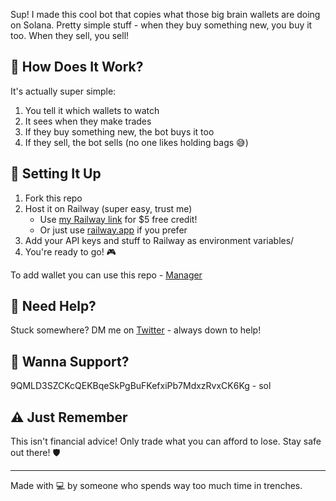 Sup! I made this cool bot that copies what those big brain wallets are doing on Solana. Pretty simple stuff - when they buy something new, you buy it too. When they sell, you sell! 

## 🤔 How Does It Work?

It's actually super simple:
1. You tell it which wallets to watch
2. It sees when they make trades
3. If they buy something new, the bot buys it too
4. If they sell, the bot sells (no one likes holding bags 😅)

## 🔧 Setting It Up

1. Fork this repo
2. Host it on Railway (super easy, trust me)
   - Use [my Railway link](https://railway.app?referralCode=jtXU_3) for $5 free credit! 
   - Or just use [railway.app](https://railway.app) if you prefer
3. Add your API keys and stuff to Railway as environment variables/
4. You're ready to go! 🎮

To add wallet you can use this repo - [Manager](https://github.com/isuramakingshifts/Wallet-Manager-For-Wallet-Tracker)

## 🤙 Need Help?

Stuck somewhere? DM me on [Twitter](https://x.com/lmaofring) - always down to help!

## 💎 Wanna Support?
9QMLD3SZCKcQEKBqeSkPgBuFKefxiPb7MdxzRvxCK6Kg - sol

## ⚠️ Just Remember

This isn't financial advice! Only trade what you can afford to lose. Stay safe out there! 🛡️

---
Made with 💻 by someone who spends way too much time in trenches.




